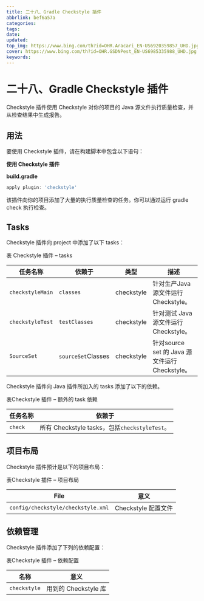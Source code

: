 ```yaml
---
title: 二十八、Gradle Checkstyle 插件
abbrlink: bef6a57a
categories: 
tags: 
date: 
updated: 
top_img: https://www.bing.com/th?id=OHR.Aracari_EN-US6920359857_UHD.jpg
cover: https://www.bing.com/th?id=OHR.GSDNPest_EN-US6985335988_UHD.jpg
keywords: 
---
```

# 二十八、Gradle Checkstyle 插件

Checkstyle 插件使用 Checkstyle 对你的项目的 Java 源文件执行质量检查，并从检查结果中生成报告。

## 用法

要使用 Checkstyle 插件，请在构建脚本中包含以下语句：

**使用 Checkstyle 插件**

**build.gradle**

```gradle
apply plugin: 'checkstyle'  
```

该插件向你的项目添加了大量的执行质量检查的任务。你可以通过运行 gradle check 执行检查。

## Tasks

Checkstyle 插件向 project 中添加了以下 tasks：

表 Checkstyle 插件 – tasks

| 任务名称         | 依赖于             | 类型       | 描述                                           |
| ---------------- | ------------------ | ---------- | ---------------------------------------------- |
| `checkstyleMain` | `classes`          | checkstyle | 针对生产Java 源文件运行 Checkstyle。           |
| `checkstyleTest` | `testClasses`      | checkstyle | 针对测试 Java 源文件运行 Checkstyle。          |
| `SourceSet`      | `sourceSet`Classes | checkstyle | 针对source set 的 Java 源文件运行 Checkstyle。 |

Checkstyle 插件向 Java 插件所加入的 tasks 添加了以下的依赖。

表Checkstyle 插件 – 额外的 task 依赖

| 任务名称 | 依赖于                                        |
| -------- | --------------------------------------------- |
| `check`  | 所有 Checkstyle tasks，包括`checkstyleTest`。 |

## 项目布局

Checkstyle 插件预计是以下的项目布局：

表Checkstyle 插件 – 项目布局

| File                               | 意义                |
| ---------------------------------- | ------------------- |
| `config/checkstyle/checkstyle.xml` | Checkstyle 配置文件 |

## 依赖管理

Checkstyle 插件添加了下列的依赖配置：

表Checkstyle 插件 – 依赖配置

| 名称         | 意义                 |
| ------------ | -------------------- |
| `checkstyle` | 用到的 Checkstyle 库 |